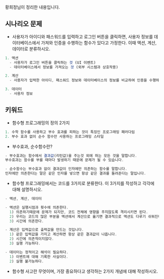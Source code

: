 황희정님이 정리한 내용입니다. 

## 시나리오 문제

- 사용자가 아이디와 패스워드를 입력하고 로그인 버튼을 클릭하면, 사용자 정보를 데이터베이스에서 가져와 인증을 수행하는 함수가 있다고 가정한다.
이때 액션, 계산, 데이터로 분류하시오.

```js
1. 액션
  - 사용자가 로그인 버튼을 클릭하는 것 (UI 이벤트)
  - 데이터베이스에서 정보를 가져오는 것 (외부 시스템과 상호작용)

2. 계산
  - 사용자가 입력한 아이디, 패스워드 정보와 데이터베이스의 정보를 비교하여 인증을 수행하는 작업

3. 데이터
  - 사용자 정보
```

## 키워드

- 함수형 프로그래밍의 정의 2가지

```js
1. 수학 함수를 사용하고 부수 효과를 피하는 것이 특징인 프로그래밍 패러다임
2. 부수 효과 없이 순수 함수만 사용하는 프로그래밍 스타일
```

- 부수효과, 순수함수란?

```js
- 부수효과는 함수에서 결과값(리턴값)을 주는것 외에 하는 모든 것을 말합니다.
부수효과는 함수를 부를 때마다 발생하기 때문에 문제가 될 수 있습니다.

- 순수함수는 부수효과 없이 결과값이 인자에만 의존하는 함수를 말합니다.
인자에만 의존한다는 말은 같은 인자를 넣으면 항상 같은 결과를 돌려준다는 말입니다.
```

- 함수형 프로그래밍에서는 코드를 3가지로 분류한다. 이 3가지를 작성하고 각각에 대해 설명하시오.

```js
- 액션, 계산, 데이터

- 액션은 실행시점과 횟수에 의존한다.
  1) 의존하기때문에 문제가 되지만, 코드 전체에 영향을 주지않도록 격리시키면 된다.
  2) 우리는 코드의 많은 부분을 액션에서 계산으로 옮기면 결과적으로 액션도 다루기 쉬워진다.
  3) 시간에 의존한다.

- 계산은 입력값으로 출력값을 만드는 것입니다.
  1) 같은 입력값을 가지고 계산하면 항상 같은 결과값이 나옵니다.
  2) 시간에 의존적이지않다.
  3) 실행 가능하다.

- 데이터는 정적이고 해석이 필요하다.
  1) 이벤트에 대해 기록한 사실이다.
  2) 실행 불가능하다.
```

- 함수형 사고란 무엇이며, 가장 중요하다고 생각하는 2가지 개념에 대해 작성하시오.

